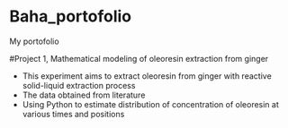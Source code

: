 # Baha_portofolio
My portofolio

#Project 1, Mathematical modeling of oleoresin extraction from ginger
* This experiment aims to extract oleoresin from ginger with reactive solid-liquid extraction process
* The data obtained from literature
* Using Python to estimate distribution of concentration of oleoresin at various times and positions

